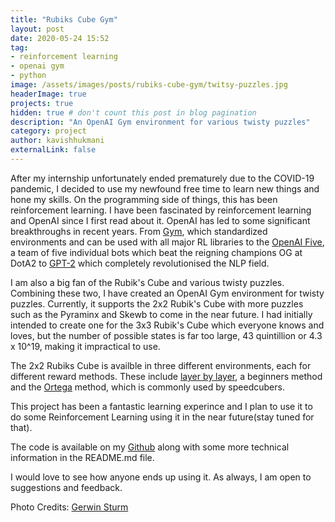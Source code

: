 ```yaml
---
title: "Rubiks Cube Gym"
layout: post
date: 2020-05-24 15:52
tag:
- reinforcement learning
- openai gym
- python
image: /assets/images/posts/rubiks-cube-gym/twitsy-puzzles.jpg
headerImage: true
projects: true
hidden: true # don't count this post in blog pagination
description: "An OpenAI Gym environment for various twisty puzzles"
category: project
author: kavishhukmani
externalLink: false
---
```

After my internship unfortunately ended prematurely due to the COVID-19 pandemic, I decided to use my newfound free time to learn new things and hone my skills. On the programming side of things, this has been reinforcement learning. I have been fascinated by reinforcement learning and OpenAI since I first read about it. OpenAI has led to some significant breakthroughs in recent years. From [Gym](https://gym.openai.com/), which standardized environments and can be used with all major RL libraries to the [OpenAI Five](https://openai.com/blog/openai-five/), a team of five individual bots which beat the reigning champions OG at DotA2 to [GPT-2](https://openai.com/blog/better-language-models/) which completely revolutionised the NLP field.

I am also a big fan of the Rubik's Cube and various twisty puzzles. Combining these two, I have created an OpenAI Gym environment for twisty puzzles. Currently, it supports the 2x2 Rubik's Cube with more puzzles such as the Pyraminx and Skewb to come in the near future. I had initially intended to create one for the 3x3 Rubik's Cube which everyone knows and loves, but the number of possible states is far too large, 43 quintillion or 4.3 x 10^19, making it impractical to use.

The 2x2 Rubiks Cube is availble in three different environments, each for different reward methods. These include [layer by layer](https://www.speedsolving.com/wiki/index.php/Layer_by_layer), a beginners method and the [Ortega](https://www.speedsolving.com/wiki/index.php/Ortega_Method) method, which is commonly used by speedcubers.

This project has been a fantastic learning experince and I plan to use it to do some Reinforcement Learning using it in the near future(stay tuned for that).

The code is available on my [Github](https://github.com/DoubleGremlin181/RubiksCubeGym) along with some more technical information in the README.md file.

I would love to see how anyone ends up using it. As always, I am open to suggestions and feedback.


Photo Credits: [Gerwin Sturm](https://www.flickr.com/photos/scarygami/4214513596/in/photostream/)
